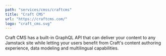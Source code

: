 ```yaml
---
path: "services/cmss/craftcms"
title: "Craft CMS"
url: "https://craftcms.com/"
logo: "craft_cms.svg"
---
```


Craft CMS has a built-in GraphQL API that can deliver your content to any Jamstack site while letting your users benefit from Craft's content authoring experience, data modeling and multilingual capabilities.
